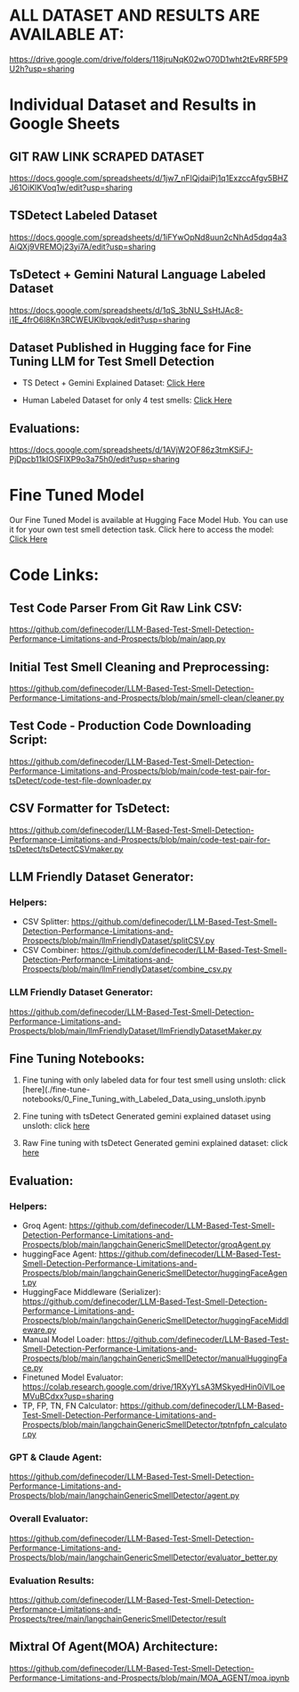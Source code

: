 # ALL DATASET AND RESULTS ARE AVAILABLE AT:

https://drive.google.com/drive/folders/118jruNqK02wO70D1wht2tEvRRF5P9U2h?usp=sharing

# Individual Dataset and Results in Google Sheets

## GIT RAW LINK SCRAPED DATASET

https://docs.google.com/spreadsheets/d/1jw7_nFlQjdaiPj1q1ExzccAfgv5BHZJ61OiKlKVoq1w/edit?usp=sharing

## TSDetect Labeled Dataset

https://docs.google.com/spreadsheets/d/1iFYwOpNd8uun2cNhAd5dqq4a3AiQXj9VREMOj23yi7A/edit?usp=sharing

## TsDetect + Gemini Natural Language Labeled Dataset

https://docs.google.com/spreadsheets/d/1qS_3bNU_SsHtJAc8-i1E_4frO6l8Kn3RCWEUKlbvqok/edit?usp=sharing

## Dataset Published in Hugging face for Fine Tuning LLM for Test Smell Detection

- TS Detect + Gemini Explained Dataset: [Click Here](https://huggingface.co/datasets/shawon-majid/ts-detect-test-smell-gemini-explained)

- Human Labeled Dataset for only 4 test smells: [Click Here](https://huggingface.co/datasets/shawon-majid/codes-for-test-smells)

## Evaluations:

https://docs.google.com/spreadsheets/d/1AVjW2OF86z3tmKSiFJ-PjDpcb11kIOSFlXP9o3a75h0/edit?usp=sharing

# Fine Tuned Model

Our Fine Tuned Model is available at Hugging Face Model Hub. You can use it for your own test smell detection task. Click here to access the model: [Click Here](https://huggingface.co/shawon-majid/llama-3-8B-Instruct-test-smell-detection-raw)

# Code Links:

## Test Code Parser From Git Raw Link CSV:

https://github.com/definecoder/LLM-Based-Test-Smell-Detection-Performance-Limitations-and-Prospects/blob/main/app.py

## Initial Test Smell Cleaning and Preprocessing:

https://github.com/definecoder/LLM-Based-Test-Smell-Detection-Performance-Limitations-and-Prospects/blob/main/smell-clean/cleaner.py

## Test Code - Production Code Downloading Script:

https://github.com/definecoder/LLM-Based-Test-Smell-Detection-Performance-Limitations-and-Prospects/blob/main/code-test-pair-for-tsDetect/code-test-file-downloader.py

## CSV Formatter for TsDetect:

https://github.com/definecoder/LLM-Based-Test-Smell-Detection-Performance-Limitations-and-Prospects/blob/main/code-test-pair-for-tsDetect/tsDetectCSVmaker.py

## LLM Friendly Dataset Generator:

### Helpers:

- CSV Splitter: https://github.com/definecoder/LLM-Based-Test-Smell-Detection-Performance-Limitations-and-Prospects/blob/main/llmFriendlyDataset/splitCSV.py
- CSV Combiner: https://github.com/definecoder/LLM-Based-Test-Smell-Detection-Performance-Limitations-and-Prospects/blob/main/llmFriendlyDataset/combine_csv.py

### LLM Friendly Dataset Generator:

https://github.com/definecoder/LLM-Based-Test-Smell-Detection-Performance-Limitations-and-Prospects/blob/main/llmFriendlyDataset/llmFriendlyDatasetMaker.py

## Fine Tuning Notebooks:

1. Fine tuning with only labeled data for four test smell using unsloth: click [here](./fine-tune-notebooks/0_Fine_Tuning_with_Labeled_Data_using_unsloth.ipynb

2. Fine tuning with tsDetect Generated gemini explained dataset using unsloth: click [here](./fine-tune-notebooks/1_finetuning_with_explained_data_using_unsloth.ipynb)

3. Raw Fine tuning with tsDetect Generated gemini explained dataset: click [here](./fine-tune-notebooks/2_fine_tuning_llama_3_llm_for_test_smell_detection.ipynb)

## Evaluation:

### Helpers:

- Groq Agent: https://github.com/definecoder/LLM-Based-Test-Smell-Detection-Performance-Limitations-and-Prospects/blob/main/langchainGenericSmellDetector/groqAgent.py
- huggingFace Agent: https://github.com/definecoder/LLM-Based-Test-Smell-Detection-Performance-Limitations-and-Prospects/blob/main/langchainGenericSmellDetector/huggingFaceAgent.py
- HuggingFace Middleware (Serializer): https://github.com/definecoder/LLM-Based-Test-Smell-Detection-Performance-Limitations-and-Prospects/blob/main/langchainGenericSmellDetector/huggingFaceMiddleware.py
- Manual Model Loader: https://github.com/definecoder/LLM-Based-Test-Smell-Detection-Performance-Limitations-and-Prospects/blob/main/langchainGenericSmellDetector/manualHuggingFace.py
- Finetuned Model Evaluator: https://colab.research.google.com/drive/1RXyYLsA3MSkyedHin0iVlLoeMVuBCdxx?usp=sharing
- TP, FP, TN, FN Calculator: https://github.com/definecoder/LLM-Based-Test-Smell-Detection-Performance-Limitations-and-Prospects/blob/main/langchainGenericSmellDetector/tptnfpfn_calculator.py

### GPT & Claude Agent:

https://github.com/definecoder/LLM-Based-Test-Smell-Detection-Performance-Limitations-and-Prospects/blob/main/langchainGenericSmellDetector/agent.py

### Overall Evaluator:

https://github.com/definecoder/LLM-Based-Test-Smell-Detection-Performance-Limitations-and-Prospects/blob/main/langchainGenericSmellDetector/evaluator_better.py

### Evaluation Results:

https://github.com/definecoder/LLM-Based-Test-Smell-Detection-Performance-Limitations-and-Prospects/tree/main/langchainGenericSmellDetector/result

## Mixtral Of Agent(MOA) Architecture:

https://github.com/definecoder/LLM-Based-Test-Smell-Detection-Performance-Limitations-and-Prospects/blob/main/MOA_AGENT/moa.ipynb
